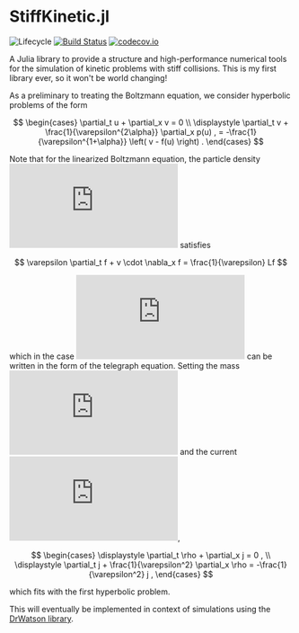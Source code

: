 <!-- MathJax -->
<script src="https://polyfill.io/v3/polyfill.min.js?features=es6"></script>
<script id="MathJax-script" async src="https://cdn.jsdelivr.net/npm/mathjax@3/es5/tex-mml-chtml.js"></script>



# StiffKinetic.jl

![Lifecycle](https://img.shields.io/badge/lifecycle-experimental-orange.svg)<!--
![Lifecycle](https://img.shields.io/badge/lifecycle-maturing-blue.svg)
![Lifecycle](https://img.shields.io/badge/lifecycle-stable-green.svg)
![Lifecycle](https://img.shields.io/badge/lifecycle-retired-orange.svg)
![Lifecycle](https://img.shields.io/badge/lifecycle-archived-red.svg)
![Lifecycle](https://img.shields.io/badge/lifecycle-dormant-blue.svg) -->
[![Build Status](https://travis-ci.com/tremelow/Kinetic.jl.svg?branch=master)](https://travis-ci.com/tremelow/Kinetic.jl)
[![codecov.io](http://codecov.io/github/tremelow/Kinetic.jl/coverage.svg?branch=master)](http://codecov.io/github/tremelow/Kinetic.jl?branch=master)

A Julia library to provide a structure and high-performance numerical
tools for the simulation of kinetic problems with stiff collisions. This
is my first library ever, so it won't be world changing!

As a preliminary to treating the Boltzmann equation, we consider
hyperbolic problems of the form

<p align="center">$$
\begin{cases}
    \partial_t u + \partial_x v = 0 \\ \displaystyle
    \partial_t v + \frac{1}{\varepsilon^{2\alpha}} \partial_x p(u) ,
    = -\frac{1}{\varepsilon^{1+\alpha}} \left( v - f(u) \right) .
\end{cases}
$$</p>

Note that for the linearized Boltzmann equation, the particle density 
![f(t,x,v)](https://latex.codecogs.com/svg.latex?%5Cinline%20f%28t%2Cx%2Cv%29)
satisfies
<p align="center">$$
    \varepsilon \partial_t f + v \cdot \nabla_x f 
    = \frac{1}{\varepsilon} Lf
$$</p>

which in the case ![Assump. x, v](https://latex.codecogs.com/svg.latex?%5Cinline%20x%20%5Cin%20%5COmega%20%5Csubseteq%20%5Cmathbb%7BR%7D%2C%5C%20v%20%5Cin%20%5C%7B-1%2C%201%5C%7D)
can be written in the form of the telegraph equation. Setting the mass
![Def. rho](https://latex.codecogs.com/svg.latex?%5Cinline%20%5Crho%20%3D%20f%281%29%20&plus;%20f%28-1%29)
and the current ![Def.
j](https://latex.codecogs.com/svg.latex?%5Cinline%5Cvarepsilon%20j%20%3D%20f%281%29%20-%20f%28-1%29),
<p align="center">$$
\begin{cases} \displaystyle
    \partial_t \rho + \partial_x j = 0 , \\ \displaystyle
    \partial_t j + \frac{1}{\varepsilon^2} \partial_x \rho
    = -\frac{1}{\varepsilon^2} j ,
\end{cases}
$$</p>

which fits with the first hyperbolic problem.


This will eventually be implemented in context of simulations using the 
[DrWatson library](https://juliadynamics.github.io/DrWatson.jl/dev/).